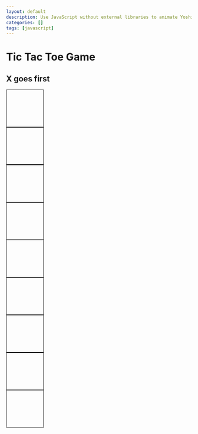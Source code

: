 ```yaml
---
layout: default
description: Use JavaScript without external libraries to animate Yoshi moving across screen, OOP style.
categories: []
tags: [javascript]
---
```

<html>
<head>
  <title>Tic Tac Toe</title>
  <style>
    .cell {
      width: 100px;
      height: 100px;
      border: 1px solid black;
      font-size: 48px;
      text-align: center;
      line-height: 100px;
      cursor: pointer;
    }
  </style>
</head>
<body>
  <h1>Tic Tac Toe Game</h1>
  <h2>X goes first</h2>
  <div id="board">
    <div class="row">
      <div class="cell" id="cell-0-0" data-row="0" data-col="0"></div>
      <div class="cell" id="cell-0-1" data-row="0" data-col="1"></div>
      <div class="cell" id="cell-0-2" data-row="0" data-col="2"></div>
    </div>
    <div class="row">
      <div class="cell" id="cell-1-0" data-row="1" data-col="0"></div>
      <div class="cell" id="cell-1-1" data-row="1" data-col="1"></div>
      <div class="cell" id="cell-1-2" data-row="1" data-col="2"></div>
    </div>
    <div class="row">
      <div class="cell" id="cell-2-0" data-row="2" data-col="0"></div>
      <div class="cell" id="cell-2-1" data-row="2" data-col="1"></div>
      <div class="cell" id="cell-2-2" data-row="2" data-col="2"></div>
    </div>
  </div>
  <script>
    // Paste the JavaScript code here
  </script>
</body>
</html>

<script>
// Tic Tac Toe Game

// Initialize the game board
let board = [
  ['', '', ''],
  ['', '', ''],
  ['', '', '']
];

// Variable to keep track of the current player ('X' or 'O')
let currentPlayer = 'X';

// Function to check if a player has won
function checkWin(player) {
  // Check rows and columns to see if "X" or "O" are in a winning formation
  for (let i = 0; i < 3; i++) {
    if ( (board[i][0] === player && board[i][1] === player && board[i][2] === player) || (board[0][i] === player && board[1][i] === player && board[2][i] === player) ) {
      return true;
    }
  }

  // Check diagonals
  if (
    // checks boxes going from bottom left to top right and the opposite
    (board[0][0] === player && board[1][1] === player && board[2][2] === player) ||
    (board[2][0] === player && board[1][1] === player && board[0][2] === player)
  ) 
  {
    // returns true if there is a diagonal
    return true;
  }
  // no one has won yet
  return false;
}

// Function to check if the game is a draw
function checkDraw() {
  for (let row of board) {
    if (row.includes('')) { // includes checks if has any empty cells
      return false;
    }
  }
  return true; // returns true if it has no more empty cells and no one has won
}

// Function to handle a player's move
function makeMove(row, col) {
  if (board[row][col] === '') {
    board[row][col] = currentPlayer;

    // Update the display
    document.getElementById(`cell-${row}-${col}`).textContent = currentPlayer;

    // Check if the current player has won
    if (checkWin(currentPlayer)) {
      alert(`Player ${currentPlayer} wins!`); // sends message that they won
      resetGame();
      return;
    }

    // Check if the game is a draw
    if (checkDraw()) {
      alert("It's a draw!"); //sends message if draw
      resetGame();
      return;
    }

    // Switch to the next player
    currentPlayer = (currentPlayer === 'X') ? 'O' : 'X'; 
    // ? is ternary operator that will rotate between "X" and "O" 
  }
}

// Function to reset the game
function resetGame() {
  // Clear the board
  board = [
    ['', '', ''],
    ['', '', ''],
    ['', '', '']
  ];

  // Clear the display
  let cells = document.getElementsByClassName('cell');
  for (let cell of cells) {
    cell.textContent = '';
  }

  // Reset the current player
  currentPlayer = 'X';
}

// Attach event listener to the game board
// Get the game board element by its ID
let boardElement = document.getElementById('board');

// Add a click event listener to the game board element
boardElement.addEventListener('click', function(event) {
  // When a click event occurs on the game board

  // Get the clicked cell element
  let cell = event.target;

  // Retrieve the row and column values from the data attributes of the cell
  let row = parseInt(cell.getAttribute('data-row'));
  let col = parseInt(cell.getAttribute('data-col'));

  // Call the makeMove function with the obtained row and column values
  makeMove(row, col);
});

  </script>